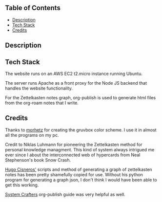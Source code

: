 ## Table of Contents

- [Description](#description)
- [Tech Stack](#techstack)
- [Credits](#credits)

## Description

## Tech Stack

The website runs on an AWS EC2 t2.micro instance running Ubuntu.

The server runs Apache as a front proxy for the Node JS backend that handles the website functionality.

For the Zettelkasten notes graph, org-publish is used to generate html files from the org-roam notes that I write.

## Credits

Thanks to [morhetz](https://github.com/morhetz) for creating the gruvbox color scheme. I use it in almost all the programs on my pc.

Credit to Niklas Luhmann for pioneering the Zettelkasten method for personal knowledge managment. This kind of system always intrigued me
ever since I about the interconnected web of hypercards from Neal Stephenson's book Snow Crash.

[Hugo Cisneros'](https://hugocisneros.com/blog/my-org-roam-notes-workflow/) scripts and method of generating a graph of zettelkasten notes
has been pretty shamefully copied for use. Without his python program for generating a graph json, I don't think I would have been able to get
this working.

[System Crafters](https://systemcrafters.net/publishing-websites-with-org-mode/building-the-site/) org-publish guide was very helpful as well.
